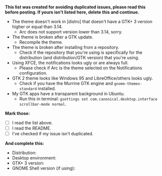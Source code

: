 **This list was created for avoiding duplicated issues, please read this before posting. If yours isn't listed here, delete this and continue.**

- The theme doesn't work in [distro] that doesn't have a GTK+ 3 version higher or equal than 3.14.
  - Arc does not support version lower than 3.14, sorry.
- The theme is broken after a GTK update.
  - Recompile the theme.
- The theme is broken after installing from a repository.
  - Check if the repository that you're using is specifically for the distribution (and distribution/GTK version) that you're using.
- Using XFCE, the notifications looks ugly or are always full.
  - Please check if Arc is the theme selected on the Notifications configuration.
- GTK 2 theme looks like Windows 95 and LibreOffice/others looks ugly.
  - Check if you have the Murrine GTK engine and `gnome-themes-standard` installed.
- My GTK apps have a transparent background in Ubuntu.
  - Run this in terminal: `gsettings set com.canonical.desktop.interface scrollbar-mode normal`.

**Mark those:**

- [ ] I read the list above.
- [ ] I read the README.
- [ ] I've checked if my issue isn't duplicated.

**And complete this:**

- Distribution:
- Desktop environment:
- GTK+ 3 version:
- GNOME Shell version (if using):
